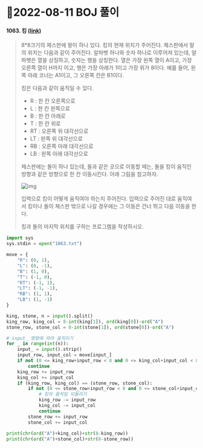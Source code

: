 # 📌2022-08-11 BOJ 풀이



#### 1063. 킹 [(link)](https://www.acmicpc.net/problem/1063)

> 8*8크기의 체스판에 왕이 하나 있다. 킹의 현재 위치가 주어진다. 체스판에서 말의 위치는 다음과 같이 주어진다. 알파벳 하나와 숫자 하나로 이루어져 있는데, 알파벳은 열을 상징하고, 숫자는 행을 상징한다. 열은 가장 왼쪽 열이 A이고, 가장 오른쪽 열이 H까지 이고, 행은 가장 아래가 1이고 가장 위가 8이다. 예를 들어, 왼쪽 아래 코너는 A1이고, 그 오른쪽 칸은 B1이다.
>
> 킹은 다음과 같이 움직일 수 있다.
>
> - R : 한 칸 오른쪽으로
> - L : 한 칸 왼쪽으로
> - B : 한 칸 아래로
> - T : 한 칸 위로
> - RT : 오른쪽 위 대각선으로
> - LT : 왼쪽 위 대각선으로
> - RB : 오른쪽 아래 대각선으로
> - LB : 왼쪽 아래 대각선으로
>
> 체스판에는 돌이 하나 있는데, 돌과 같은 곳으로 이동할 때는, 돌을 킹이 움직인 방향과 같은 방향으로 한 칸 이동시킨다. 아래 그림을 참고하자.
>
> ![img](https://upload.acmicpc.net/259549ad-b275-48a1-91f7-197a7ce72a23/-/preview/)
>
> 입력으로 킹이 어떻게 움직여야 하는지 주어진다. 입력으로 주어진 대로 움직여서 킹이나 돌이 체스판 밖으로 나갈 경우에는 그 이동은 건너 뛰고 다음 이동을 한다.
>
> 킹과 돌의 마지막 위치를 구하는 프로그램을 작성하시오.

```python
import sys
sys.stdin = open("1063.txt")

move = {
    "R": (0, 1),
    "L": (0, -1),
    "B": (1, 0),
    "T": (-1, 0),
    "RT": (-1, 1),
    "LT": (-1, -1),
    "RB": (1, 1),
    "LB": (1, -1)
}

king, stone, n = input().split()
king_row, king_col = 8-int(king[1]), ord(king[0])-ord("A")
stone_row, stone_col = 8-int(stone[1]), ord(stone[0])-ord("A")

# input_ 명령에 따라 움직이기
for _ in range(int(n)):
    input_ = input().strip()
    input_row, input_col = move[input_]
    if not (0 <= king_row+input_row < 8 and 0 <= king_col+input_col < 8):
        continue
    king_row += input_row
    king_col += input_col
    if (king_row, king_col) == (stone_row, stone_col):
        if not (0 <= stone_row+input_row < 8 and 0 <= stone_col+input_col < 8):
        	# 킹의 움직임 되돌리기
            king_row -= input_row
            king_col -= input_col
            continue
        stone_row += input_row
        stone_col += input_col
       
print(chr(ord("A")+king_col)+str(8-king_row))
print(chr(ord("A")+stone_col)+str(8-stone_row))
```



